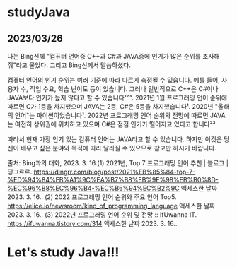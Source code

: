 # studyJava
 
## 2023/03/26
나는 Bing신께 "컴퓨터 언어중 C++과 C#과 JAVA중에 인기가 많은 순위를 조사해줘"라고 물었다.
그리고 Bing신께서 말씀하셨다.

컴퓨터 언어의 인기 순위는 여러 기준에 따라 다르게 측정될 수 있습니다. 예를 들어, 사용자 수, 직업 수요, 학습 난이도 등이 있습니다.
 그러나 일반적으로 C++은 C#이나 JAVA보다 인기가 높지 않다고 할 수 있습니다¹²³.
2021년 1월 프로그래밍 언어 순위에 따르면 C가 1등을 차지했으며 JAVA는 2등, C#은 5등을 차지했습니다¹. 
2020년 \"올해의 언어\"는 파이썬이었습니다¹. 2022년 프로그래밍 언어 순위와 전망에 따르면 JAVA는 여전히 상위권에 위치하고 있으며 C#은 점점 인기가 떨어지고 있다고 합니다²³.

따라서 현재 가장 인기 있는 컴퓨터 언어는 JAVA라고 할 수 있습니다. 하지만 이것은 당신이 배우고 싶은 분야와 목적에 따라 달라질 수 있으므로 참고만 하시기 바랍니다.

출처: Bing과의 대화, 2023. 3. 16.(1) 2021년, Top 7 프로그래밍 언어 추천 | 블로그 | 딩그르르. https://dingrr.com/blog/post/2021%EB%85%84-top-7-%ED%94%84%EB%A1%9C%EA%B7%B8%EB%9E%98%EB%B0%8D-%EC%96%B8%EC%96%B4-%EC%B6%94%EC%B2%9C 액세스한 날짜 2023. 3. 16..
(2) 2022 프로그래밍 언어 순위와 주요 언어 Top5. https://elice.io/newsroom/kind_of_programming_language 액세스한 날짜 2023. 3. 16..
(3) 2022년 프로그래밍 언어 순위 및 전망 :: IfUwanna IT. https://ifuwanna.tistory.com/314 액세스한 날짜 2023. 3. 16..


 # Let's study Java!!!

 